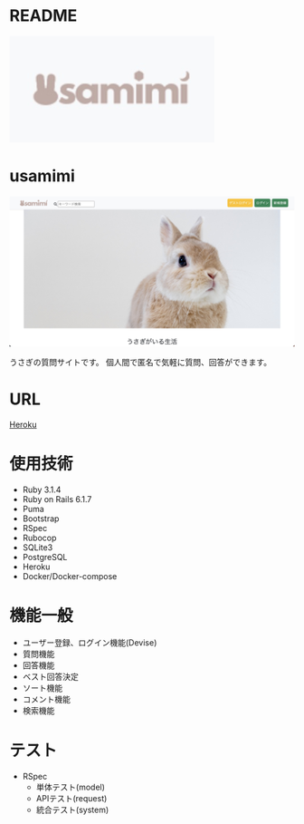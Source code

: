# **README**

![ロゴ画像](./RM_logo.jpg)

# **usamimi**

![トップ画像](./RM_top.jpg)

うさぎの質問サイトです。
個人間で匿名で気軽に質問、回答ができます。


 # **URL**
[Heroku](https://usamimi.herokuapp.com/)


# **使用技術**
- Ruby 3.1.4
- Ruby on Rails 6.1.7
- Puma
- Bootstrap
- RSpec
- Rubocop
- SQLite3
- PostgreSQL
- Heroku
- Docker/Docker-compose


# **機能一般**
- ユーザー登録、ログイン機能(Devise)
- 質問機能
- 回答機能
- ベスト回答決定
- ソート機能
- コメント機能
- 検索機能


# **テスト**
- RSpec
    - 単体テスト(model)
    - APIテスト(request)
    - 統合テスト(system)
